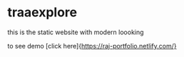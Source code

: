 # traaexplore
this is the static website with modern loooking

to see demo [click here]{https://raj-portfolio.netlify.com/}
